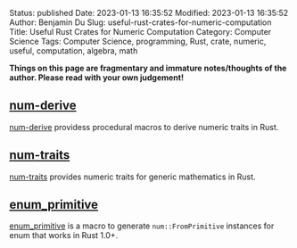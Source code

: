 Status: published
Date: 2023-01-13 16:35:52
Modified: 2023-01-13 16:35:52
Author: Benjamin Du
Slug: useful-rust-crates-for-numeric-computation
Title: Useful Rust Crates for Numeric Computation
Category: Computer Science
Tags: Computer Science, programming, Rust, crate, numeric, useful, computation, algebra, math

**Things on this page are fragmentary and immature notes/thoughts of the author. Please read with your own judgement!**


## [num-derive](https://crates.io/crates/num-derive)
[num-derive](https://crates.io/crates/num-derive)
providess procedural macros to derive numeric traits in Rust.

## [num-traits](https://crates.io/crates/num-traits)
[num-traits](https://crates.io/crates/num-traits)
provides numeric traits for generic mathematics in Rust.

## [enum_primitive](https://crates.io/crates/enum_primitive)
[enum_primitive](https://crates.io/crates/enum_primitive)
is a macro to generate `num::FromPrimitive` instances for enum that works in Rust 1.0+.

